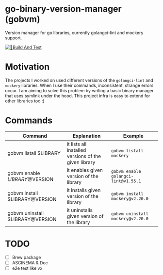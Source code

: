 # go-binary-version-manager (gobvm)

Version manager for go libraries, currently golangci-lint and mockery support.

[![🔨Build And Test](https://github.com/Abdulsametileri/go-binary-version-manager/actions/workflows/test.yml/badge.svg?branch=main)](https://github.com/Abdulsametileri/go-binary-version-manager/actions/workflows/test.yml)

# Motivation

The projects I worked on used different versions of the `golangci-lint` and `mockery` libraries. When I use their
commands, inconsistent, strange errors occur.
I am aiming to solve this problem by writing a basic binary manager that uses symlink under the hood.
This project infra is easy to extend for other libraries too :)  

# Commands

| Command                          | Explanation                                          | Example                              |
|----------------------------------|------------------------------------------------------|--------------------------------------|
| gobvm listall $LIBRARY           | it lists all installed versions of the given library | `gobvm listall mockery`              |
| gobvm enable $LIBRARY@$VERSION   | it enables given version of the library              | `gobvm enable golangci-lint@v1.55.1` |
| gobvm install $LIBRARY@VERSION   | it installs given version of the library             | `gobvm install mockery@v2.20.0`      |
| gobvm uninstall $LIBRARY@VERSION | it uninstalls given version of the library           | `gobvm uninstall mockery@v2.20.0`    |



# TODO
- [ ] Brew package
- [ ] ASCINEMA & Doc
- [ ] e2e test like vx